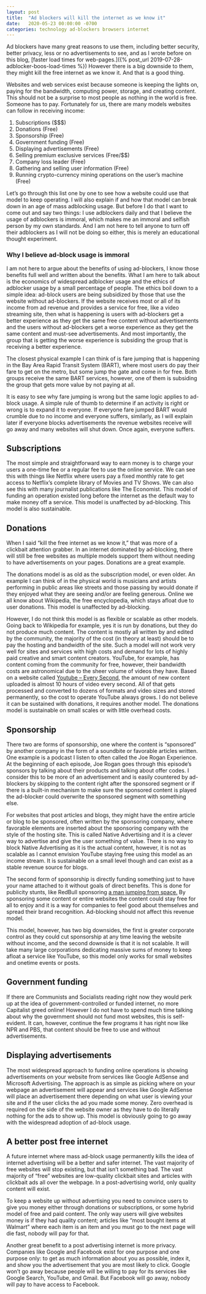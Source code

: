 ```yaml
---
layout: post
title:  "Ad blockers will kill the internet as we know it"
date:   2020-05-23 00:00:00 -0700
categories: technology ad-blockers browsers internet
---
```


Ad blockers have many great reasons to use them, including better security, better privacy, less or no advertisements to see, and as I wrote before on this blog,  [faster load times for web-pages.]({% post_url 2019-07-28-adblocker-boos-load-times %})  However there is a big downside to them, they might kill the free internet as we know it. And that is a good thing.

Websites and web services exist because someone is keeping the lights on, paying for the bandwidth, computing power, storage, and creating content. This should not be a surprise to most people as nothing in the world is free. Someone has to pay. Fortunately for us, there are many models websites can follow in receiving income:

1.  Subscriptions ($$$)
2.  Donations (Free)
3.  Sponsorship (Free)
4.  Government funding (Free)
5.  Displaying advertisements (Free)
6.  Selling premium exclusive services (Free/$$)
7.  Company loss leader (Free)
8.  Gathering and selling user information (Free)
9.  Running crypto-currency mining operations on the user’s machine (Free)

Let’s go through this list one by one to see how a website could use that model to keep operating. I will also explain if and how that model can break down in an age of mass adblocking usage. But before I do that I want to come out and say two things: I use adblockers daily and that I believe the usage of adblockers is immoral, which makes me an immoral and selfish person by my own standards. And I am not here to tell anyone to turn off their adblockers as I will not be doing so either, this is merely an educational thought experiment.

### Why I believe ad-block usage is immoral

I am not here to argue about the benefits of using ad-blockers, I know those benefits full well and written about the benefits. What I am here to talk about is the economics of widespread adblocker usage and the ethics of adblocker usage by a small percentage of people. The ethics boil down to a simple idea: ad-block users are being subsidized by those that use the website without ad-blockers. If the website receives most or all of its income from ad revenue and provides a service for free, like a video streaming site, then what is happening is users with ad-blockers get a better experience as they get the same free content without advertisements and the users without ad-blockers get a worse experience as they get the same content and must-see advertisements. And most importantly, the group that is getting the worse experience is subsiding the group that is receiving a better experience.

The closest physical example I can think of is fare jumping that is happening in the Bay Area Rapid Transit System (BART), where most users do pay their fare to get on the metro, but some jump the gate and come in for free. Both groups receive the same BART services, however, one of them is subsiding the group that gets more value by not paying at all.

It is easy to see why fare jumping is wrong but the same logic applies to ad-block usage. A simple rule of thumb to determine if an activity is right or wrong is to expand it to everyone. If everyone fare jumped BART would crumble due to no income and everyone suffers, similarly, as I will explain later if everyone blocks advertisements the revenue websites receive will go away and many websites will shut down. Once again, everyone suffers.

## Subscriptions

The most simple and straightforward way to earn money is to charge your users a one-time fee or a regular fee to use the online service. We can see this with things like Netflix where users pay a fixed monthly rate to get access to Netflix’s complete library of Movies and TV Shows. We can also see this with many journalist publications like The Economist. This model of funding an operation existed long before the internet as the default way to make money off a service. This model is unaffected by ad-blocking. This model is also sustainable.

## Donations

When I said “kill the free internet as we know it,” that was more of a clickbait attention grabber. In an internet dominated by ad-blocking, there will still be free websites as multiple models support them without needing to have advertisements on your pages. Donations are a great example.

The donations model is as old as the subscription model, or even older. An example I can think of in the physical world is musicians and artists performing in public areas like streets and those passing by would donate if they enjoyed what they are seeing and/or are feeling generous. Online we all know about Wikipedia, the free encyclopedia, which stays afloat due to user donations. This model is unaffected by ad-blocking.

However, I do not think this model is as flexible or scalable as other models. Going back to Wikipedia for example, yes it is run by donations, but they do not produce much content. The content is mostly all written by and edited by the community, the majority of the cost (in theory at least) should be to pay the hosting and bandwidth of the site. Such a model will not work very well for sites and services with high costs and demand for lots of highly paid creative and smart content creators. YouTube, for example, has content coming from the community for free, however, their bandwidth costs are astronomical due to the sheer volume of videos they have. Based on a website called  [Youtube – Every Second](https://everysecond.io/youtube), the amount of new content uploaded is almost 10 hours of video every second. All of that gets processed and converted to dozens of formats and video sizes and stored permanently, so the cost to operate YouTube always grows. I do not believe it can be sustained with donations, it requires another model. The donations model is sustainable on small scales or with little overhead costs.

## Sponsorship

There two are forms of sponsorship, one where the content is “sponsored” by another company in the form of a soundbite or favorable articles written. One example is a podcast I listen to often called the Joe Rogan Experience. At the beginning of each episode, Joe Rogan goes through this episode’s sponsors by talking about their products and talking about offer codes. I consider this to be more of an advertisement and is easily countered by ad-blockers by skipping to the content right after the sponsored segment or if there is a built-in mechanism to make sure the sponsored content is played the ad-blocker could overwrite the sponsored segment with something else.

For websites that post articles and blogs, they might have the entire article or blog to be sponsored, often written by the sponsoring company, where favorable elements are inserted about the sponsoring company with the style of the hosting site. This is called Native Advertising and it is a clever way to advertise and give the user something of value. There is no way to block Native Advertising as it is the actual content, however, it is not as scalable as I cannot envision YouTube staying free using this model as an income stream. It is sustainable on a small level though and can exist as a stable revenue source for blogs.

The second form of sponsorship is directly funding something just to have your name attached to it without goals of direct benefits. This is done for publicity stunts, like RedBull sponsoring [a man jumping from space.](https://www.youtube.com/watch?v=E9oKEJ1pXPw)  By sponsoring some content or entire websites the content could stay free for all to enjoy and it is a way for companies to feel good about themselves and spread their brand recognition. Ad-blocking should not affect this revenue model.

This model, however, has two big downsides, the first is greater corporate control as they could cut sponsorship at any time leaving the website without income, and the second downside is that it is not scalable. It will take many large corporations dedicating massive sums of money to keep afloat a service like YouTube, so this model only works for small websites and onetime events or posts.

## Government funding

If there are Communists and Socialists reading right now they would perk up at the idea of government-controlled or funded internet, no more Capitalist greed online! However I do not have to spend much time talking about why the government should not fund most websites, this is self-evident. It can, however, continue the few programs it has right now like NPR and PBS, that content should be free to use and without advertisements.

## Displaying advertisements

The most widespread approach to funding online operations is showing advertisements on your website from services like Google AdSense and Microsoft Advertising. The approach is as simple as picking where on your webpage an advertisement will appear and services like Google AdSense will place an advertisement there depending on what user is viewing your site and if the user clicks the ad you made some money. Zero overhead is required on the side of the website owner as they have to do literally nothing for the ads to show up. This model is obviously going to go away with the widespread adoption of ad-block usage.

## A better post free internet

A future internet where mass ad-block usage permanently kills the idea of internet advertising will be a better and safer internet. The vast majority of free websites will stop existing, but that isn’t something bad. The vast majority of “free” websites are low-quality clickbait sites and articles with clickbait ads all over the webpage. In a post-advertising world, only quality content will exist.

To keep a website up without advertising you need to convince users to give you money either through donations or subscriptions, or some hybrid model of free and paid content. The only way users will give websites money is if they had quality content; articles like “most bought items at Walmart” where each item is an item and you must go to the next page will die fast, nobody will pay for that.

Another great benefit to a post advertising internet is more privacy. Companies like Google and Facebook exist for one purpose and one purpose only: to get as much information about you as possible, index it, and show you the advertisement that you are most likely to click. Google won’t go away because people will be willing to pay for its services like Google Search, YouTube, and Gmail. But Facebook will go away, nobody will pay to have access to Facebook.